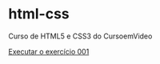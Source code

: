 # html-css
 Curso de HTML5 e CSS3 do CursoemVideo


<a href="https://wendeldscoelho.github.io/html-css/exercícios/ex001/index.html"> Executar o exercício 001</a>